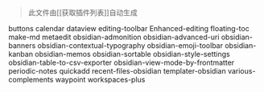 > 此文件由[[获取插件列表]]自动生成

buttons
calendar
dataview
editing-toolbar
Enhanced-editing
floating-toc
make-md
metaedit
obsidian-admonition
obsidian-advanced-uri
obsidian-banners
obsidian-contextual-typography
obsidian-emoji-toolbar
obsidian-kanban
obsidian-memos
obsidian-sortable
obsidian-style-settings
obsidian-table-to-csv-exporter
obsidian-view-mode-by-frontmatter
periodic-notes
quickadd
recent-files-obsidian
templater-obsidian
various-complements
waypoint
workspaces-plus